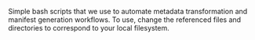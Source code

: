 Simple bash scripts that we use to automate metadata transformation and manifest 
generation workflows. To use, change the referenced files and directories to 
correspond to your local filesystem.